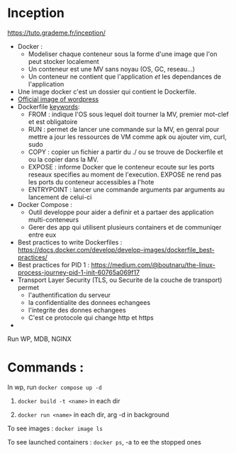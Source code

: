 # Inception

https://tuto.grademe.fr/inception/

- Docker :
	- Modeliser chaque conteneur sous la forme d'une image que l'on peut stocker localement
	- Un conteneur est une MV sans noyau (OS, GC, reseau...)
	- Un conteneur ne contient que l'application *et* les dependances de l'application
- Une image docker c'est un dossier qui contient le Dockerfile.
- [Official image of wordpress](https://hub.docker.com/_/wordpress)
- Dockerfile [keywords](https://www.nicelydev.com/docker/mots-cles-supplementaires-dockerfile#:~:text=Le%20mot%2Dcl%C3%A9%20EXPOSE%20permet,utiliser%20l'option%20%2Dp%20.):
	- FROM : indique l'OS sous lequel doit tourner la MV, premier mot-clef et est obligatoire
	- RUN : permet de lancer une commande sur la MV, en genral pour mettre a jour les ressources de VM comme apk ou ajouter vim, curl, sudo
	- COPY : copier un fichier a partir du ./ ou se trouve de Dockerfile et ou la copier dans la MV. 
	- EXPOSE : informe Docker que le conteneur ecoute sur les ports reseaux specifies au moment de l'execution. EXPOSE ne rend pas les ports du conteneur accessibles a l'hote
	- ENTRYPOINT : lancer une commande arguments par arguments au lancement de celui-ci
- Docker Compose :
	- Outil developpe pour aider a definir et a partaer des application multi-conteneurs
	- Gerer des app qui utilisent plusieurs containers et de communiqer entre eux
- Best practices to write Dockerfiles : https://docs.docker.com/develop/develop-images/dockerfile_best-practices/
- Best practices for PID 1 : https://medium.com/@boutnaru/the-linux-process-journey-pid-1-init-60765a069f17
- Transport Layer Security (TLS, ou Securite de la couche de transport) permet
	- l'authentification du serveur
	- la confidentialite des donnees echangees
	- l'integrite des donnes echangees
	- C'est ce protocole qui change http et https
- 
Run WP, MDB, NGINX

# Commands :

In wp, run `docker compose up -d`

1. `docker build -t <name>` in each dir

2. `docker run <name>` in each dir, arg -d in background

To see images : `docker image ls`

To see launched containers : `docker ps`, -a to ee the stopped ones


